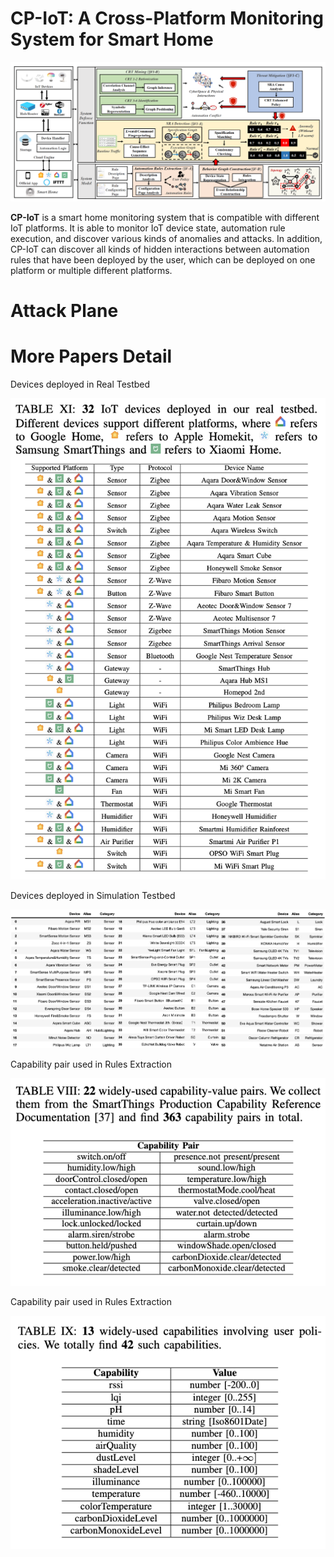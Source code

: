 # CP-IoT: A Cross-Platform Monitoring System for Smart Home

![Image text](https://github.com/colinLH/CP-IoT/blob/main/figure/system.png)

**CP-IoT** is a smart home monitoring system that is compatible with different IoT platforms. It is able to monitor IoT device state, automation rule execution, and discover various kinds of anomalies and attacks. In addition, CP-IoT can discover all kinds of hidden interactions between automation rules that have been deployed by the user, which can be deployed on one platform or multiple different platforms.

# Attack Plane




# More Papers Detail
Devices deployed in Real Testbed

![Image text](https://github.com/colinLH/CP-IoT/blob/main/figure/real_testbed.png)

Devices deployed in Simulation Testbed 

![Image text](https://github.com/colinLH/CP-IoT/blob/main/figure/simulation.png)

Capability pair used in Rules Extraction 

![Image text](https://github.com/colinLH/CP-IoT/blob/main/figure/capability_pair.png)

Capability pair used in Rules Extraction 

![Image text](https://github.com/colinLH/CP-IoT/blob/main/figure/capability_pair2.png)



